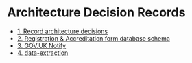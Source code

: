 # Architecture Decision Records

- [1. Record architecture decisions](0001-record-architecture-decisions.md)
- [2. Registration & Accreditation form database schema](0002-registration-accreditation-form-database-schema.md)
- [3. GOV.UK Notify](0003-gov-uk-notify.md)
- [4. data-extraction](0004-data-extraction.md)
